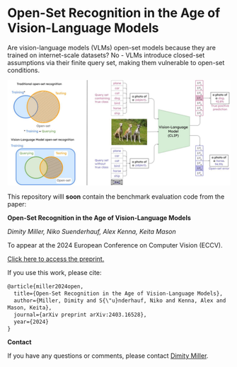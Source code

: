# Open-Set Recognition in the Age of Vision-Language Models

Are vision-language models (VLMs) open-set models because they are trained on internet-scale datasets? No - VLMs introduce closed-set assumptions via their finite query set, making them vulnerable to open-set conditions. 

![Image description](displayfig.jpg)

This repository willl **soon** contain the benchmark evaluation code from the paper:

**Open-Set Recognition in the Age of Vision-Language Models**

*Dimity Miller, Niko Suenderhauf, Alex Kenna, Keita Mason*

To appear at the 2024 European Conference on Computer Vision (ECCV).

[Click here to access the preprint.](https://arxiv.org/pdf/2403.16528)

If you use this work, please cite:

```text
@article{miller2024open,
  title={Open-Set Recognition in the Age of Vision-Language Models},
  author={Miller, Dimity and S{\"u}nderhauf, Niko and Kenna, Alex and Mason, Keita},
  journal={arXiv preprint arXiv:2403.16528},
  year={2024}
}
```


**Contact**

If you have any questions or comments, please contact [Dimity Miller](mailto:d24.miller@qut.edu.au).
